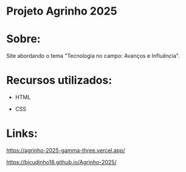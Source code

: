 # Projeto Agrinho 2025
# Sobre:
Site abordando o tema "Tecnologia no campo: Avanços e Influência".

# Recursos utilizados:
- HTML
  
- CSS

# Links:
https://agrinho-2025-gamma-three.vercel.app/

https://bicudinho18.github.io/Agrinho-2025/
